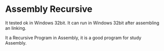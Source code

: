 Assembly Recursive
==================
It tested ok in Windows 32bit. It can run in Windows 32bit after assembling an linking.

It a Recursive Program in Assembly, it is a good program for study Assembly.
